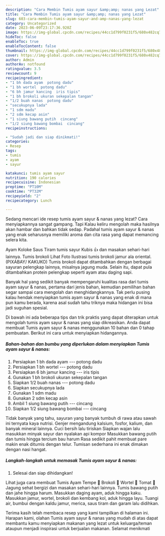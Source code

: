 ```yaml
---
description: "Cara Membin Tumis ayam sayur &amp;amp; nanas yang Lezat"
title: "Cara Membin Tumis ayam sayur &amp;amp; nanas yang Lezat"
slug: 603-cara-membin-tumis-ayam-sayur-and-amp-nanas-yang-lezat
category: Uncategorized
date: 2023-06-09T23:17:36.920Z
image: https://img-global.cpcdn.com/recipes/44cc1d799f0231f5/680x482cq70/tumis-ayam-sayur-nanas-foto-resep-utama.jpg
hideToc: false
enableToc: true
enableTocContent: false
thumbnail: https://img-global.cpcdn.com/recipes/44cc1d799f0231f5/680x482cq70/tumis-ayam-sayur-nanas-foto-resep-utama.jpg
cover: https://img-global.cpcdn.com/recipes/44cc1d799f0231f5/680x482cq70/tumis-ayam-sayur-nanas-foto-resep-utama.jpg
author: Admin
authorAv: notfound
ratingvalue: 3.5
reviewcount: 9
recipeingredient:
- "1 bh dada ayam  potong dadu"
- "1 bh wortel  potong dadu"
- "6 bh jamur kancing  iris tipis"
- "1 bh brokoli ukuran sekepalan tangan"
- "1/2 buah nanas  potong dadu"
- "secukupnya lada"
- "1 sdm madu"
- "2 sdm kecap asin"
- "1 siung bawang putih  cincang"
- "1/2 siung bawang bombai  cincang"
recipeinstructions:

- "Sudah jadi dan siap dinikmati!"
categories:
- Resep
tags:
- tumis
- ayam
- sayur

katakunci: tumis ayam sayur 
nutrition: 190 calories
recipecuisine: Indonesian
preptime: "PT10M"
cooktime: "PT32M"
recipeyield: "2"
recipecategory: Lunch

---
```



Sedang mencari ide resep tumis ayam sayur &amp; nanas yang lezat? Cara menyiapkannya sangat gampang. Tapi Kalau keliru mengolah maka hasilnya akan hambar dan bahkan tidak sedap. Padahal tumis ayam sayur &amp; nanas yang enak seharusnya memiliki aroma dan cita rasa yang dapat memancing selera kita.


Ayam Koloke Saus Tiram tumis sayur Kubis 👍 dan masakan sehari-hari lainnya. Tumis brokoli Lihat Foto Ilustrasi tumis brokoli jamur ala oriental. (PIXABAY/ KAKUKO) Tumis brokoli dapat ditambahkan dengan berbagai sayuran pelengkap lainnya, misalnya jagung muda. Selain itu, dapat pula ditambahkan protein pelengkap seperti ayam atau daging sapi.

Banyak hal yang sedikit banyak mempengaruhi kualitas rasa dari tumis ayam sayur &amp; nanas, pertama dari jenis bahan, kemudian pemilihan bahan segar sampai cara mengolah dan menghidangkannya. Tak perlu pusing kalau hendak menyiapkan tumis ayam sayur &amp; nanas yang enak di mana pun kamu berada, karena asal sudah tahu triknya maka hidangan ini bisa jadi suguhan spesial.


Di bawah ini ada beberapa tips dan trik praktis yang dapat diterapkan untuk mengolah tumis ayam sayur &amp; nanas yang siap dikreasikan. Anda dapat membuat Tumis ayam sayur &amp; nanas menggunakan 10 bahan dan 0 tahap pembuatan. Berikut ini cara untuk menyiapkan hidangannya.

<!--inarticleads1-->

##### Bahan-bahan dan bumbu yang diperlukan dalam menyiapkan Tumis ayam sayur &amp; nanas:

1. Persiapkan 1 bh dada ayam --- potong dadu
1. Persiapkan 1 bh wortel --- potong dadu
1. Persiapkan 6 bh jamur kancing --- iris tipis
1. Gunakan 1 bh brokoli ukuran sekepalan tangan
1. Siapkan 1/2 buah nanas --- potong dadu
1. Siapkan secukupnya lada
1. Gunakan 1 sdm madu
1. Gunakan 2 sdm kecap asin
1. Ambil 1 siung bawang putih --- cincang
1. Siapkan 1/2 siung bawang bombai --- cincang


Tidak banyak yang tahu, sayuran yang banyak tumbuh di rawa atau sawah ini ternyata kaya nutrisi. Genjer mengandung kalsium, fosfor, kalium, dan banyak mineral lainnya. Cuci bersih lalu tiriskan Siapkan wajan lalu masukkan minyak sayur dan nyalakan api kompor Masukkan bawang putih dan tumis hingga tercium bau harum Rasa sedikit pahit membuat pare makin enak ditumis dengan telur. Tumisan sederhana ini enak dimakan dengan nasi hangat. 

<!--inarticleads2-->

##### Langkah-langkah untuk memasak Tumis ayam sayur &amp; nanas:


1. Selesai dan siap dihidangkan!

Lihat juga cara membuat Tumis Ayam Tempe 🥦 Brokoli 🥕 Wortel 🍅 Tomat 🌽 Jagung sehat bergizi dan masakan sehari-hari lainnya. Tumis bawang putih dan jahe hingga harum. Masukkan daging ayam, aduk hingga kaku. Masukkan jamur, wortel, brokoli dan kembang kol, aduk hingga layu. Tuangi air, bumbui dengan kaldu jamur, merica, saus tiram dan garam lalu didihkan. 

Terima kasih telah membaca resep yang kami tampilkan di halaman ini. Harapan kami, olahan Tumis ayam sayur &amp; nanas yang mudah di atas dapat membantu kamu menyiapkan makanan yang lezat untuk keluarga/teman ataupun menjadi inspirasi untuk berjualan makanan. Selamat menikmati
